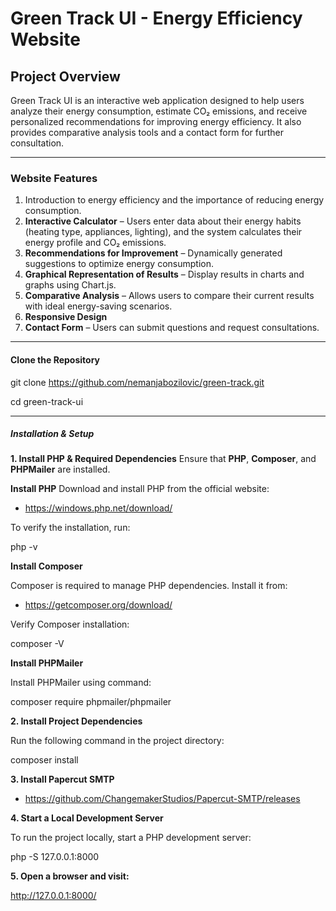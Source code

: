 # Green Track UI - Energy Efficiency Website

## Project Overview
Green Track UI is an interactive web application designed to help users analyze their energy consumption, estimate CO₂ emissions, and receive personalized recommendations for improving energy efficiency. 
It also provides comparative analysis tools and a contact form for further consultation.

---

### **Website Features**
1. Introduction to energy efficiency and the importance of reducing energy consumption.
2. **Interactive Calculator** – Users enter data about their energy habits (heating type, appliances, lighting), and the system calculates their energy profile and CO₂ emissions.
3. **Recommendations for Improvement** – Dynamically generated suggestions to optimize energy consumption.
4. **Graphical Representation of Results** – Display results in charts and graphs using Chart.js.
5. **Comparative Analysis** – Allows users to compare their current results with ideal energy-saving scenarios.
6. **Responsive Design**
7. **Contact Form** – Users can submit questions and request consultations.

---

#### **Clone the Repository**
git clone https://github.com/nemanjabozilovic/green-track.git

cd green-track-ui

---

##### **Installation & Setup**

**1. Install PHP & Required Dependencies**
Ensure that **PHP**, **Composer**, and **PHPMailer** are installed.

**Install PHP**
Download and install PHP from the official website:
- https://windows.php.net/download/

To verify the installation, run:

php -v

**Install Composer**

Composer is required to manage PHP dependencies. Install it from:

- https://getcomposer.org/download/

Verify Composer installation:

composer -V

**Install PHPMailer**

Install PHPMailer using command: 

composer require phpmailer/phpmailer

**2. Install Project Dependencies**

Run the following command in the project directory: 

composer install

**3. Install Papercut SMTP**
- https://github.com/ChangemakerStudios/Papercut-SMTP/releases

**4. Start a Local Development Server**

To run the project locally, start a PHP development server:

php -S 127.0.0.1:8000

**5. Open a browser and visit:**

http://127.0.0.1:8000/

